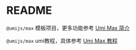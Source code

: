 # README

`@umijs/max` 模板项目，更多功能参考 [Umi Max 简介](https://umijs.org/docs/max/introduce)

`@umijs/max` umi教程，具体参考 [Umi Max 教程](https://juejin.cn/column/7260497164697993273)